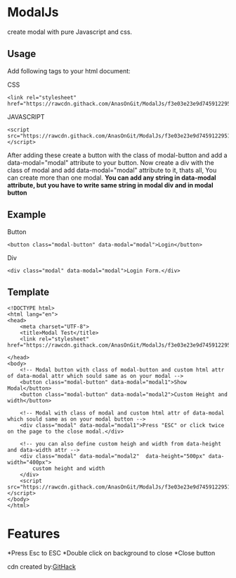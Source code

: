 # ModalJs
create modal with pure Javascript and css.

## Usage
Add following tags to your html document:

CSS
```
<link rel="stylesheet" href="https://rawcdn.githack.com/AnasOnGit/ModalJs/f3e03e23e9d7459122951c2eddb58f22ded77490/modal.css">
```
JAVASCRIPT
```
<script src="https://rawcdn.githack.com/AnasOnGit/ModalJs/f3e03e23e9d7459122951c2eddb58f22ded77490/modal.js"></script>
```

After adding these create a button with the class of modal-button and add a data-modal="modal" attribute to your button.
Now create a div with the class of modal and add data-modal="modal" attribute to it, thats all, You can create more than one modal.
**You can add any string in data-modal attribute, but you have to write same string in modal div and in modal button**


## Example
Button
```
<button class="modal-button" data-modal="modal">Login</button>
```
Div
```
<div class="modal" data-modal="modal">Login Form.</div>
```

## Template
```
<!DOCTYPE html>
<html lang="en">
<head>
	<meta charset="UTF-8">
	<title>Modal Test</title>
	<link rel="stylesheet" href="https://rawcdn.githack.com/AnasOnGit/ModalJs/f3e03e23e9d7459122951c2eddb58f22ded77490/modal.css"

</head>
<body>
	<!-- Modal button with class of modal-button and custom html attr of data-modal attr which sould same as on your modal -->
	<button class="modal-button" data-modal="modal1">Show Modal</button>
	<button class="modal-button" data-modal="modal2">Custom Height and width</button>

	<!-- Modal with class of modal and custom html attr of data-modal  which sould same as on your modal button -->
	<div class="modal" data-modal="modal1">Press "ESC" or click twice on the page to the close modal.</div>

	<!-- you can also define custom heigh and width from data-height and data-width attr -->
	<div class="modal" data-modal="modal2"  data-height="500px" data-width="400px">
		custom height and width
	</div>
	<script src="https://rawcdn.githack.com/AnasOnGit/ModalJs/f3e03e23e9d7459122951c2eddb58f22ded77490/modal.js"></script>
</body>
</html>	
```

# Features
*Press Esc to ESC
*Double click on background to close
*Close button

cdn created by:[GitHack](https://raw.githack.com/)
